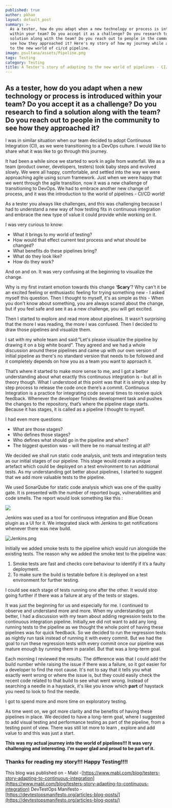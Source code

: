```yaml
---
published: true
author: pkhan
layout: default_post
summary: >-
  As a tester, how do you adapt when a new technology or process is introduced
  within your team? Do you accept it as a challenge? Do you research to find a
  solution along with the team? Do you reach out to people in the community to
  see how they approached it? Here's my story of how my journey while adapting
  to the new world of ci/cd pipeline.
image: psultana/assets/Pipeline.png
tags: Testing
category: Testing
title: A Tester's story of adapting to the new world of pipelines - CI/CD
---
```

## As a tester, how do you adapt when a new technology or process is introduced within your team? Do you accept it as a challenge? Do you research to find a solution along with the team? Do you reach out to people in the community to see how they approached it?

I was in similar situation when our team decided to adopt Continuous Integration (CI), as we were transitioning to a DevOps culture. I would like to share what it was like to go through this journey.
 

It had been a while since we started to work in agile from waterfall. We as a team (product owner, developers, testers) took baby steps and evolved slowly. We were all happy, comfortable, and settled into the way we were approaching agile using scrum framework. Just when we were happy that we went through the agile transition, now it was a new challenge of transitioning to DevOps. We had to embrace another new change of process, and it was the introduction to the world of pipelines - CI/CD world!
 

As a tester you always like challenges, and this was challenging because I had to understand a new way of how testing fits in continuous integration and embrace the new type of value it could provide while working on it.

I was very curious to know: 

- What it brings to my world of testing?
- How would that effect current test process and what should be changed?
- What benefits do these pipelines bring? 
- What do they look like?
- How do they work?

And on and on. It was very confusing at the beginning to visualize the change.

Why is my first instant emotion towards this change ‘**Scary**’? Why can't it be an excited feeling or enthusiastic feeling for trying something new - I asked myself this question. Then I thought to myself, it's as simple as this - When you don't know about something, you are always scared about the change, but if you feel safe and see it as a new challenge, you will get excited.


Then I started to explore and read more about pipelines. It wasn't surprising that the more I was reading, the more I was confused. Then I decided to draw those pipelines and visualize them.


I sat with my whole team and said:"Let's please visualize the pipeline by drawing it on a big white board". They agreed and we had a whole discussion around these pipelines and came up with our own version of initial pipeline as there's no standard version that needs to be followed and it completely depends on how you as a team you want to approach it. 


That’s where it started to make more sense to me, and I got a better understanding about what exactly this continuous integration is - but all in theory though. What I understood at this point was that it is simply a step by step process to release the code once there’s a commit. Continuous Integration is a practice for integrating code several times to receive quick feedback. Whenever the developer finishes development task and pushes the changes to the repository, that’s where the pipeline stage starts. Because it has stages, it is called as a pipeline I thought to myself.  


I had even more questions:

- What are those stages?
- Who defines those stages?
- Who defines what should go in the pipeline and when?
- The biggest question was - will there be no manual testing at all?

We decided we shall run static code analysis, unit tests and integration tests as our initial stages of our pipeline. This stage would create a unique artefact which could be deployed on a test environment to run additional tests. As my understanding got better about pipelines, I started to suggest that we add more valuable tests to the pipeline.

We used SonarQube for static code analysis which was one of the quality gate. It is presented with the number of reported bugs, vulnerabilities and code smells. The report would look something like this :

![]({{site.baseurl}}/pkhan/assets/Sonar_Qube_Report.png)

Jenkins was used as a tool for continuous integration and Blue Ocean plugin as a UI for it. We integrated slack with Jenkins to get notifications whenever there was new build. 

![Jenkins.png]({{site.baseurl}}/pkhan/assets/Jenkins.png)

Initially we added smoke tests to the pipeline which would run alongside the existing tests. 
The reason why we added the smoke test to the pipeline was:
1)	Smoke tests are fast and checks core behaviour to identify if it’s a faulty deployment.  
2)	To make sure the build is testable before it is deployed on a test environment for further testing.

I could see each stage of tests running one after the other. It would stop going further if there was a failure at any of the tests or stages.

It was just the beginning for us and especially for me. I continued to observe and understand more and more. When my understanding got better, I had a discussion with my team about adding regression tests to the continuous integration pipeline. Initially,we did not want to add any long running tests to the pipeline as we thought the whole point of having these pipelines was for quick feedback. So we decided to run the regression tests as nightly run task instead of running it with every commit. But we had the goal to run these regression tests with every commit once our pipeline was mature enough by running them in parallel. But that was a long-term goal.


Each morning I reviewed the results. The difference was that I could add the build number while raising the issue if there was a failure, so it got easier for a developer to find the root cause. It's not to say that it tells you what exactly went wrong or where the issue is, but they could easily check the recent code related to that build to see what went wrong. Instead of searching a needle in a haystack, it's like you know which **part** of haystack you need to look to find the needle.

I got to spend more and more time on exploratory testing. 
 
As time went on, we got more clarity and the benefits of having these pipelines in place. We decided to have a long-term goal, where I suggested to add visual testing and performance testing as part of the pipeline, from a testing point of view. There was still lot more to learn , explore and add value to and this was just a start.


**This was my actual journey into the world of pipelines!!! It was very challenging and interesting. I'm super glad and proud to be part of it.**

### **Thanks for reading my story!!!  Happy Testing!!!!**


This blog was published on -
Mabl -[https://www.mabl.com/blog/testers-story-adapting-to-continuous-integration](https://www.mabl.com/blog/testers-story-adapting-to-continuous-integration)
DevTestOps Manifesto - [https://devtestopsmanifesto.org/articles-blog-posts/](https://devtestopsmanifesto.org/articles-blog-posts/)
